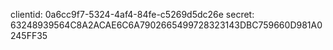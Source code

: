 clientid: 0a6cc9f7-5324-4af4-84fe-c5269d5dc26e
secret: 63248939564C8A2ACAE6C6A7902665499728323143DBC759660D981A0245FF35
